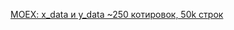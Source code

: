 [MOEX: x_data и y_data ~250 котировок, 50k строк](https://drive.google.com/drive/folders/1G0rzfiqFTNfc3G3dxCPOOvBJJHsMu1vb?usp=sharing)
